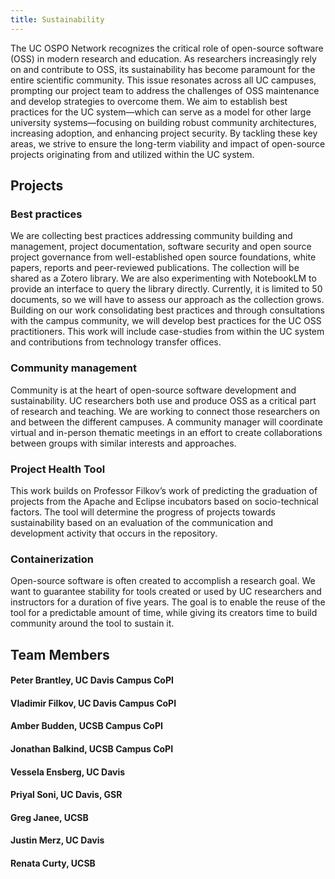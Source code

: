 ```yaml
---
title: Sustainability
---
```


The UC OSPO Network recognizes the critical role of open-source software (OSS) in modern research and education.
As researchers increasingly rely on and contribute to OSS, its sustainability has become paramount for the entire scientific community.
This issue resonates across all UC campuses, prompting our project team to address the challenges of OSS maintenance and develop strategies to overcome them.
We aim to establish best practices for the UC system—which can serve as a model for other large university systems—focusing on building robust community architectures, increasing adoption, and enhancing project security.
By tackling these key areas, we strive to ensure the long-term viability and impact of open-source projects originating from and utilized within the UC system.

## Projects

### Best practices

We are collecting best practices addressing community building and management, project documentation, software security and open source project governance from well-established open source foundations, white papers, reports and peer-reviewed publications. The collection will be shared as a Zotero library. We are also experimenting with NotebookLM to provide an interface to query the library directly. Currently, it is limited to 50 documents, so we will have to assess our approach as the collection grows.
Building on our work consolidating best practices and through consultations with the campus community, we will develop best practices for the UC OSS practitioners. This work will include case-studies from within the UC system and contributions from technology transfer offices.

### Community management

Community is at the heart of open-source software development and sustainability. UC researchers both use and produce OSS as a critical part of research and teaching. We are working to connect those researchers on and between the different campuses. A community manager will coordinate virtual and in-person thematic meetings in an effort to create collaborations between groups with similar interests and approaches.

### Project Health Tool

This work builds on Professor Filkov’s work of predicting the graduation of projects from the Apache and Eclipse incubators based on socio-technical factors. The tool will determine the progress of projects towards sustainability based on an evaluation of the communication and development activity that occurs in the repository.

### Containerization

Open-source software is often created to accomplish a research goal. We want to guarantee stability for tools created or used by UC researchers and instructors for a duration of five years. The goal is to enable the reuse of the tool for a predictable amount of time, while giving its creators time to build community around the tool to sustain it.

## Team Members

#### Peter Brantley, UC Davis Campus CoPI

#### Vladimir Filkov, UC Davis Campus CoPI

#### Amber Budden, UCSB Campus CoPI

#### Jonathan Balkind, UCSB Campus CoPI

#### Vessela Ensberg, UC Davis

#### Priyal Soni, UC Davis, GSR

#### Greg Janee, UCSB

#### Justin Merz, UC Davis

#### Renata Curty, UCSB

